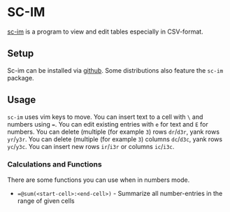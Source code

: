 # SC-IM

[sc-im](https://github.com/andmarti1424/sc-im) is a program to view and edit tables especially in
CSV-format.

## Setup

Sc-im can be installed via [github](https://github.com/andmarti1424/sc-im).
Some distributions also feature the `sc-im` package.

## Usage

`sc-im` uses vim keys to move.
You can insert text to a cell with `\` and numbers using `=`.
You can edit existing entries with `e` for text and `E` for numbers.
You can delete (multiple (for example `3`) rows `dr`/`d3r`, yank rows `yr`/`y3r`.
You can delete (multiple (for example `3`) columns `dc`/`d3c`, yank rows `yc`/`y3c`.
You can insert new rows `ir`/`i3r` or columns `ic`/`i3c`.

### Calculations and Functions

There are some functions you can use when in numbers mode.

- `=@sum(<start-cell>:<end-cell>)` - Summarize all number-entries in the range
of given cells
